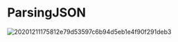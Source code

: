 # ParsingJSON

![20201211175812e79d53597c6b94d5eb1e4f90f291deb3](https://user-images.githubusercontent.com/45007881/142879817-62cf07ab-f85d-4a10-bfd7-d4b7c90f3787.gif)
